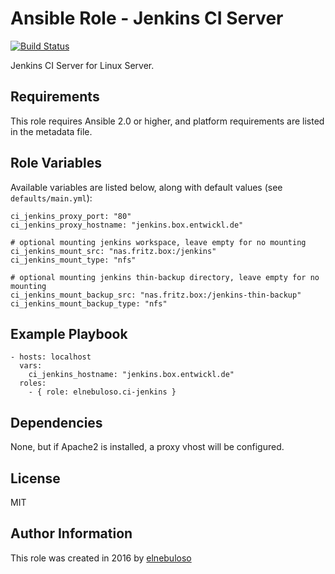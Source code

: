 # Ansible Role - Jenkins CI Server

[![Build Status](https://travis-ci.org/elnebuloso/ansible-role-ci-jenkins.svg?branch=master)](https://travis-ci.org/elnebuloso/ansible-role-ci-jenkins)

Jenkins CI Server for Linux Server.

## Requirements

This role requires Ansible 2.0 or higher, and platform requirements are listed in the metadata file.

## Role Variables

Available variables are listed below, along with default values (see `defaults/main.yml`):

```
ci_jenkins_proxy_port: "80"
ci_jenkins_proxy_hostname: "jenkins.box.entwickl.de"

# optional mounting jenkins workspace, leave empty for no mounting
ci_jenkins_mount_src: "nas.fritz.box:/jenkins"
ci_jenkins_mount_type: "nfs"

# optional mounting jenkins thin-backup directory, leave empty for no mounting
ci_jenkins_mount_backup_src: "nas.fritz.box:/jenkins-thin-backup"
ci_jenkins_mount_backup_type: "nfs"
```

## Example Playbook

```
- hosts: localhost
  vars:
    ci_jenkins_hostname: "jenkins.box.entwickl.de"
  roles:
    - { role: elnebuloso.ci-jenkins }
```

## Dependencies

None, but if Apache2 is installed, a proxy vhost will be configured.

##  License

MIT

##  Author Information

This role was created in 2016 by [elnebuloso](https://github.com/elnebuloso/)